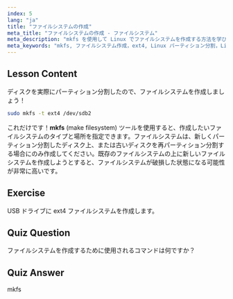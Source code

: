 ```yaml
---
index: 5
lang: "ja"
title: "ファイルシステムの作成"
meta_title: "ファイルシステムの作成 - ファイルシステム"
meta_description: "mkfs を使用して Linux でファイルシステムを作成する方法を学びます。この初心者向けのガイドでは、ext4 とディスクのパーティション分割について説明します。Linux の学習を始めましょう！"
meta_keywords: "mkfs, ファイルシステム作成，ext4, Linux パーティション分割，Linux チュートリアル，初心者向け Linux, ディスク管理，Linux ガイド"
---
```


## Lesson Content

ディスクを実際にパーティション分割したので、ファイルシステムを作成しましょう！

```bash
sudo mkfs -t ext4 /dev/sdb2
```

これだけです！**mkfs** (make filesystem) ツールを使用すると、作成したいファイルシステムのタイプと場所を指定できます。ファイルシステムは、新しくパーティション分割したディスク上、または古いディスクを再パーティション分割する場合にのみ作成してください。既存のファイルシステムの上に新しいファイルシステムを作成しようとすると、ファイルシステムが破損した状態になる可能性が非常に高いです。

## Exercise

USB ドライブに ext4 ファイルシステムを作成します。

## Quiz Question

ファイルシステムを作成するために使用されるコマンドは何ですか？

## Quiz Answer

mkfs
